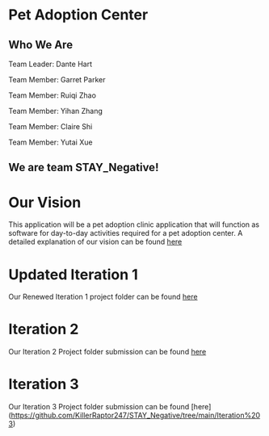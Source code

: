 # Pet Adoption Center
## Who We Are
Team Leader: Dante Hart

Team Member: Garret Parker

Team Member: Ruiqi Zhao

Team Member: Yihan Zhang

Team Member: Claire Shi

Team Member: Yutai Xue
## We are team STAY_Negative! 

# Our Vision
This application will be a pet adoption clinic application that will function as software for day-to-day activities required for a pet adoption center. A detailed explanation of our vision can be found [here](https://github.com/KillerRaptor247/STAY_Negative/blob/main/Iteration1_2/%5BProject%20Vision%20Re-Edit%5D.pdf)

# Updated Iteration 1
Our Renewed Iteration 1 project folder can be found [here](https://github.com/KillerRaptor247/STAY_Negative/tree/main/Iteration1_2)

# Iteration 2
Our Iteration 2 Project folder submission can be found [here](https://github.com/KillerRaptor247/STAY_Negative/tree/main/Iteration%202)

# Iteration 3
Our Iteration 3 Project folder submission can be found [here] (https://github.com/KillerRaptor247/STAY_Negative/tree/main/Iteration%203)
